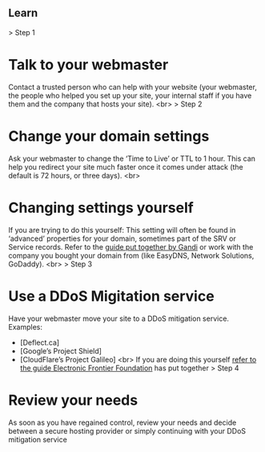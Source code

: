 
## Learn

&gt; Step 1
# Talk to your webmaster

Contact a trusted person who can help with your website (your webmaster, the people who helped you set up your site, your internal staff if you have them and the company that hosts your site).
&lt;br&gt;
&gt; Step 2
# Change your domain settings

Ask your webmaster to change the ‘Time to Live’ or TTL to 1 hour. This can help you redirect your site much faster once it comes under attack (the default is 72 hours, or three days).
&lt;br&gt;
# Changing settings yourself
If you are trying to do this yourself: This setting will often be found in ‘advanced’ properties for your domain, sometimes part of the SRV or Service records. Refer to the [guide put together by Gandi](https://wiki.gandi.net/en/dns/change) or work with the company you bought your domain from (like EasyDNS, Network Solutions, GoDaddy).
&lt;br&gt;
&gt; Step 3
# Use a DDoS Migitation service

Have your webmaster move your site to a DDoS mitigation service. Examples:
- [Deflect.ca]
- [Google’s Project Shield]
- [CloudFlare’s Project Galileo]
&lt;br&gt;
If you are doing this yourself [refer to the guide Electronic Frontier Foundation](https://www.eff.org/keeping-your-site-alive) has put together
&gt; Step 4
# Review your needs

As soon as you have regained control, review your needs and decide between a secure hosting provider or simply continuing with your DDoS mitigation service
